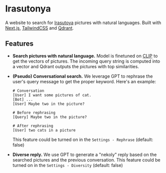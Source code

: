 # Irasutonya

A website to search for [Irasutoya](https://www.irasutoya.com/) pictures with natural languages. Built with [Next.js](https://next-js.org), [TailwindCSS](https://www.tailwindcss.com) and [Qdrant](https://qdrant.tech).

## Features

- **Search pictures with natural language.** Model is finetuned on [CLIP](https://openai.com/research/clip) to get the vectors of pictures. The incoming query string is computed into a vector and Qdrant outputs the pictures with top similarities.
- **(Pseudo) Conversational search.** We leverage GPT to rephrase the user's query message to get the proper keyword. Here's an example:

  ```
  # Conversation
  [User] I want some pictures of cat.
  [Bot] ...
  [User] Maybe two in the picture?

  # Before rephrasing
  [Query] Maybe two in the picture?

  # After rephrasing
  [User] two cats in a picture
  ```
  This feature could be turned on in the `Settings - Rephrase` (default: false)
  
 - **Diverse reply.** We use GPT to generate a "nekoly" reply based on the searched pictures and the previous conversation. This feature could be turned on in the `Settings - Diversity` (default: false)
